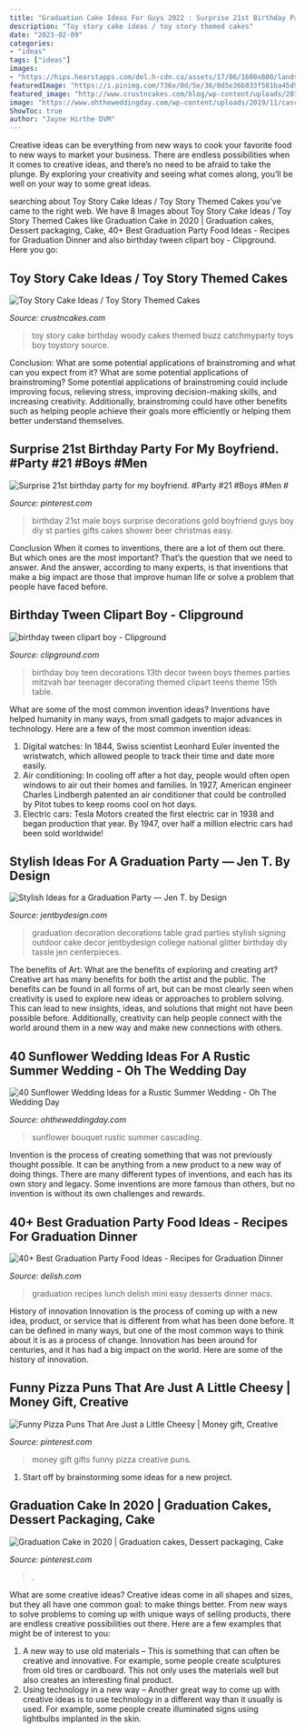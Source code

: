 ```yaml
---
title: "Graduation Cake Ideas For Guys 2022 : Surprise 21st Birthday Party For My Boyfriend. #party #21 #boys #men #"
description: "Toy story cake ideas / toy story themed cakes"
date: "2023-02-09"
categories:
- "ideas"
tags: ["ideas"]
images:
- "https://hips.hearstapps.com/del.h-cdn.co/assets/17/06/1600x800/landscape-1486683801-delish-mini-macs-2.jpg?resize=1200:*"
featuredImage: "https://i.pinimg.com/736x/0d/5e/36/0d5e36b833f581ba45d9b8b13b2c0ddf.jpg"
featured_image: "http://www.crustncakes.com/blog/wp-content/uploads/2015/07/0f232bb47a9e3e0e5d2e74ca8428c074.jpg"
image: "https://www.ohtheweddingday.com/wp-content/uploads/2019/11/cascading-sunflower-wedding-bouquet.jpg"
ShowToc: true
author: "Jayne Hirthe DVM"
---
```



Creative ideas can be everything from new ways to cook your favorite food to new ways to market your business. There are endless possibilities when it comes to creative ideas, and there’s no need to be afraid to take the plunge. By exploring your creativity and seeing what comes along, you’ll be well on your way to some great ideas.

	

		
searching about Toy Story Cake Ideas / Toy Story Themed Cakes you've came to the right web. We have 8 Images about Toy Story Cake Ideas / Toy Story Themed Cakes like Graduation Cake in 2020 | Graduation cakes, Dessert packaging, Cake, 40+ Best Graduation Party Food Ideas - Recipes for Graduation Dinner and also birthday tween clipart boy - Clipground. Here you go:
		
    
## Toy Story Cake Ideas / Toy Story Themed Cakes

<img loading=lazy src="http://www.crustncakes.com/blog/wp-content/uploads/2015/07/0f232bb47a9e3e0e5d2e74ca8428c074.jpg" onerror="this.onerror=null;this.src='https://tse3.mm.bing.net/th?id=OIP.adsqWH5dESh-oqmYd6L4iwAAAA&amp;pid=15.1';" alt="Toy Story Cake Ideas / Toy Story Themed Cakes">

_Source: crustncakes.com_

>toy story cake birthday woody cakes themed buzz catchmyparty toys boy toystory source. 

	

Conclusion: What are some potential applications of brainstroming and what can you expect from it?
What are some potential applications of brainstroming?
Some potential applications of brainstroming could include improving focus, relieving stress, improving decision-making skills, and increasing creativity. Additionally, brainstroming could have other benefits such as helping people achieve their goals more efficiently or helping them better understand themselves.

    
## Surprise 21st Birthday Party For My Boyfriend. #Party #21 #Boys #Men #

<img loading=lazy src="https://s-media-cache-ak0.pinimg.com/736x/5e/91/67/5e9167a708806f7894142740a70e3178.jpg" onerror="this.onerror=null;this.src='https://tse4.mm.bing.net/th?id=OIP.9rMAd2PxRDq8KXfCalAQpAHaJ3&amp;pid=15.1';" alt="Surprise 21st birthday party for my boyfriend. #Party #21 #Boys #Men #">

_Source: pinterest.com_

>birthday 21st male boys surprise decorations gold boyfriend guys boy diy st parties gifts cakes shower beer christmas easy. 

	

Conclusion
When it comes to inventions, there are a lot of them out there. But which ones are the most important? That’s the question that we need to answer. And the answer, according to many experts, is that inventions that make a big impact are those that improve human life or solve a problem that people have faced before.

    
## Birthday Tween Clipart Boy - Clipground

<img loading=lazy src="http://clipground.com/images/birthday-tween-clipart-boy-16.jpg" onerror="this.onerror=null;this.src='https://tse3.mm.bing.net/th?id=OIP.UI2cHTl90ddYwpFxtj_baQHaIM&amp;pid=15.1';" alt="birthday tween clipart boy - Clipground">

_Source: clipground.com_

>birthday boy teen decorations 13th decor tween boys themes parties mitzvah bar teenager decorating themed clipart teens theme 15th table. 

	

What are some of the most common invention ideas?
Inventions have helped humanity in many ways, from small gadgets to major advances in technology. Here are a few of the most common invention ideas:
1. Digital watches: In 1844, Swiss scientist Leonhard Euler invented the wristwatch, which allowed people to track their time and date more easily.
2. Air conditioning: In cooling off after a hot day, people would often open windows to air out their homes and families. In 1927, American engineer Charles Lindbergh patented an air conditioner that could be controlled by Pitot tubes to keep rooms cool on hot days.
3. Electric cars: Tesla Motors created the first electric car in 1938 and began production that year. By 1947, over half a million electric cars had been sold worldwide!

    
## Stylish Ideas For A Graduation Party — Jen T. By Design

<img loading=lazy src="http://static1.squarespace.com/static/52d54f41e4b0c284f55d2cd9/t/553f9ec7e4b08a278f3670e1/1430232778983/Graduation+Party+Decoration+Ideas+-+Love+the+party+tassle+and+glitter!++JenTbyDesign" onerror="this.onerror=null;this.src='https://tse2.mm.bing.net/th?id=OIP.HbAZgy6UvffFbgFQXTXudwHaJ4&amp;pid=15.1';" alt="Stylish Ideas for a Graduation Party — Jen T. by Design">

_Source: jentbydesign.com_

>graduation decoration decorations table grad parties stylish signing outdoor cake decor jentbydesign college national glitter birthday diy tassle jen centerpieces. 

	

The benefits of Art: What are the benefits of exploring and creating art?
Creative art has many benefits for both the artist and the public. The benefits can be found in all forms of art, but can be most clearly seen when creativity is used to explore new ideas or approaches to problem solving. This can lead to new insights, ideas, and solutions that might not have been possible before. Additionally, creativity can help people connect with the world around them in a new way and make new connections with others.

    
## 40 Sunflower Wedding Ideas For A Rustic Summer Wedding - Oh The Wedding Day

<img loading=lazy src="https://www.ohtheweddingday.com/wp-content/uploads/2019/11/cascading-sunflower-wedding-bouquet.jpg" onerror="this.onerror=null;this.src='https://tse4.mm.bing.net/th?id=OIP.V4x4F6j6DTn6NWzls75pqQHaLl&amp;pid=15.1';" alt="40 Sunflower Wedding Ideas for a Rustic Summer Wedding - Oh The Wedding Day">

_Source: ohtheweddingday.com_

>sunflower bouquet rustic summer cascading. 

	

Invention is the process of creating something that was not previously thought possible. It can be anything from a new product to a new way of doing things. There are many different types of inventions, and each has its own story and legacy. Some inventions are more famous than others, but no invention is without its own challenges and rewards.

    
## 40+ Best Graduation Party Food Ideas - Recipes For Graduation Dinner

<img loading=lazy src="https://hips.hearstapps.com/del.h-cdn.co/assets/17/06/1600x800/landscape-1486683801-delish-mini-macs-2.jpg?resize=1200:*" onerror="this.onerror=null;this.src='https://tse3.mm.bing.net/th?id=OIP.zZyAXdWTeHc4GHBuTyutYAHaDt&amp;pid=15.1';" alt="40+ Best Graduation Party Food Ideas - Recipes for Graduation Dinner">

_Source: delish.com_

>graduation recipes lunch delish mini easy desserts dinner macs. 

	

History of innovation
Innovation is the process of coming up with a new idea, product, or service that is different from what has been done before. It can be defined in many ways, but one of the most common ways to think about it is as a process of change. Innovation has been around for centuries, and it has had a big impact on the world. Here are some of the history of innovation.

    
## Funny Pizza Puns That Are Just A Little Cheesy | Money Gift, Creative

<img loading=lazy src="https://i.pinimg.com/736x/83/60/e4/8360e459dbdc4db43dc60fa1e03723b9--money-gifting-gift-money.jpg" onerror="this.onerror=null;this.src='https://tse3.mm.bing.net/th?id=OIP.nVOg_MZKQejyYL99RRDNEwHaJ5&amp;pid=15.1';" alt="Funny Pizza Puns That Are Just a Little Cheesy | Money gift, Creative">

_Source: pinterest.com_

>money gift gifts funny pizza creative puns. 

	

1. Start off by brainstorming some ideas for a new project.

    
## Graduation Cake In 2020 | Graduation Cakes, Dessert Packaging, Cake

<img loading=lazy src="https://i.pinimg.com/736x/0d/5e/36/0d5e36b833f581ba45d9b8b13b2c0ddf.jpg" onerror="this.onerror=null;this.src='https://tse1.mm.bing.net/th?id=OIP.vSzfG37RvdW4YK5VKDfuIAHaJg&amp;pid=15.1';" alt="Graduation Cake in 2020 | Graduation cakes, Dessert packaging, Cake">

_Source: pinterest.com_

>. 

	

What are some creative ideas?
Creative ideas come in all shapes and sizes, but they all have one common goal: to make things better. From new ways to solve problems to coming up with unique ways of selling products, there are endless creative possibilities out there. Here are a few examples that might be of interest to you: 
1. A new way to use old materials – This is something that can often be creative and innovative. For example, some people create sculptures from old tires or cardboard. This not only uses the materials well but also creates an interesting final product. 
2. Using technology in a new way – Another great way to come up with creative ideas is to use technology in a different way than it usually is used. For example, some people create illuminated signs using lightbulbs implanted in the skin.

